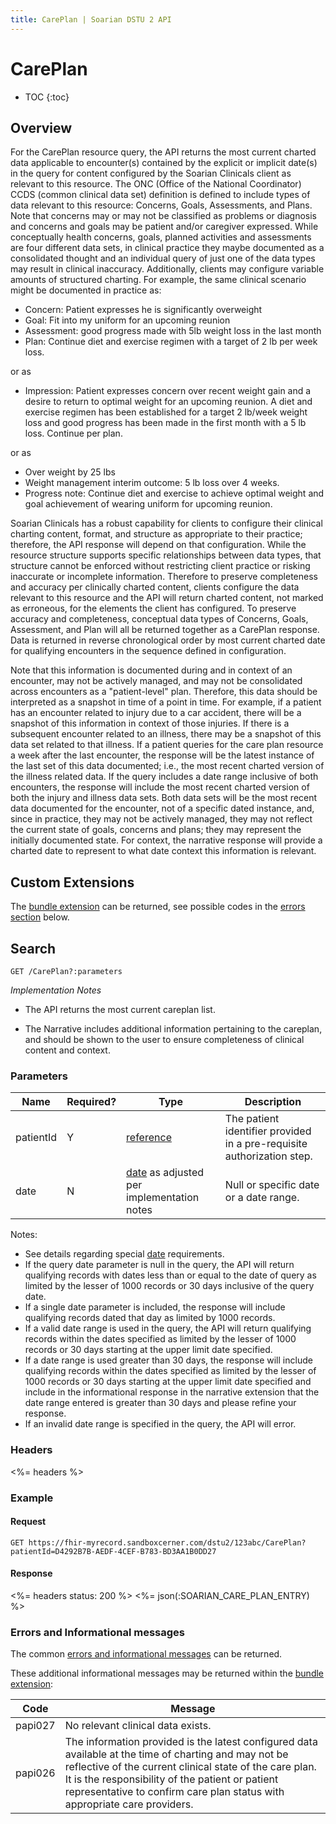 ```yaml
---
title: CarePlan | Soarian DSTU 2 API
---
```

 
# CarePlan

* TOC
{:toc}

## Overview

For the CarePlan resource query, the API returns the most current charted data applicable to encounter(s) contained by the explicit or implicit date(s) in the query for content configured by the Soarian Clinicals client as relevant to this resource.  The ONC (Office of the National Coordinator) CCDS (common clinical data set) definition is defined to include types of data relevant to this resource: Concerns, Goals, Assessments, and Plans.  Note that concerns may or may not be classified as problems or diagnosis and concerns and goals may be patient and/or caregiver expressed.  While conceptually health concerns, goals, planned activities and assessments are four different data sets, in clinical practice they maybe documented as a consolidated thought and an individual query of just one of the data types may result in clinical inaccuracy. Additionally, clients may configure variable amounts of structured charting.  For example, the same clinical scenario might be documented in practice as: 

  * Concern: Patient expresses he is significantly overweight
  * Goal: Fit into my uniform for an upcoming reunion  
  * Assessment: good progress made with 5lb weight loss in the last month  
  * Plan: Continue diet and exercise regimen with a target of 2 lb per week loss.

  or as 
  
 * Impression: Patient expresses concern over recent weight gain and a desire to return to optimal weight for an upcoming reunion.  A diet and exercise regimen has been established for a target 2 lb/week weight loss and good progress has been made in the first month with a 5 lb loss.  Continue per plan.  

  or as  
  
 * Over weight by 25 lbs              
 * Weight management interim outcome: 5 lb loss over 4 weeks.  
 * Progress note: Continue diet and exercise to achieve optimal weight and goal achievement of wearing uniform for upcoming reunion.    

  
Soarian Clinicals has a robust capability for clients to configure their clinical charting content, format, and structure as appropriate to their practice; therefore, the API response will depend on that configuration.  While the resource structure supports specific relationships between data types, that structure cannot be enforced without restricting client practice or risking inaccurate or incomplete information.  Therefore to preserve completeness and accuracy per clinically charted content, clients configure the data relevant to this resource and the API will return charted content, not marked as erroneous, for the elements the client has configured.  To preserve accuracy and completeness, conceptual data types of Concerns, Goals, Assessment, and Plan will all be returned together as a CarePlan response.  Data is returned in reverse chronological order by most current charted date for qualifying encounters in the sequence defined in configuration.  

Note that this information is documented during and in context of an encounter, may not be actively managed, and may not be consolidated across encounters as a "patient-level" plan.  Therefore, this data should be interpreted as a snapshot in time of a point in time.  For example, if a patient has an encounter related to injury due to a car accident, there will be a snapshot of this information in context of those injuries.  If there is a subsequent encounter related to an illness, there may be a snapshot of this data set related to that illness.  If a patient queries for the care plan resource a week after the last encounter, the response will be the latest instance of the last set of this data documented; i.e., the most recent charted version of the illness related data.  If the query includes a date range inclusive of both encounters, the response will include the most recent charted version of both the injury and illness data sets.  Both data sets will be the most recent data documented for the encounter, not of a specific dated instance, and, since in practice, they may not be actively managed, they may not reflect the current state of goals, concerns and plans; they may represent the initially documented state. For context, the narrative response will provide a charted date to represent to what date context this information is relevant.



## Custom Extensions

The [bundle extension] can be returned, see possible codes in the [errors section] below.


## Search
	
	GET /CarePlan?:parameters
	
_Implementation Notes_

* The API returns the most current careplan list.

* The Narrative includes additional information pertaining to the careplan, and should be shown to the user to ensure completeness of clinical content and context.

### Parameters

|Name |Required? | Type | Description
| --- | --- | --- | --- |
| patientId | Y | [reference](http://hl7.org/fhir/DSTU2/search.html#reference) | The patient identifier provided in a pre-requisite authorization step. |
| date | N | [date](http://hl7.org/fhir/DSTU2/search.html#date) as adjusted per implementation notes | Null or specific date or a date range. |

Notes:

* See details regarding special [date](../../#special-information-regarding-date-parameters) requirements.
* If the query date parameter is null in the query, the API will return qualifying records with dates less than or equal to the date of query as limited by the lesser of 1000 records or 30 days inclusive of the query date.  
* If a single date parameter is included, the response will include qualifying records dated that day as limited by 1000 records.  
* If a valid date range is used in the query, the API will return qualifying records within the dates specified as limited by the lesser of 1000 records or 30 days starting at the upper limit date specified.
* If a date range is used greater than 30 days, the response will include qualifying records within the dates specified as limited by the lesser of 1000 records or 30 days starting at the upper limit date specified and include in the informational response in the narrative extension that the date range entered is greater than 30 days and please refine your response.
* If an invalid date range is specified in the query, the API will error.


### Headers

<%= headers %>
 
### Example 
    
#### Request

	GET https://fhir-myrecord.sandboxcerner.com/dstu2/123abc/CarePlan?patientId=D4292B7B-AEDF-4CEF-B783-BD3AA1B0DD27


#### Response  

<%= headers status: 200 %>
<%= json(:SOARIAN_CARE_PLAN_ENTRY) %> 

 
### Errors and Informational messages
The common [errors and informational messages](../../common-errors) can be returned.

These additional informational messages may be returned within the [bundle extension]:

| Code | Message |
| --- | --- |
| papi027 | No relevant clinical data exists.|
| papi026 | The information provided is the latest configured data available at the time of charting and may not be reflective of the current clinical state of the care plan. It is the responsibility of the patient or patient representative to confirm care plan status with appropriate care providers.|

[bundle extension]: ../../#bundle-message-extension
[errors section]: #errors-and-informational-messages
